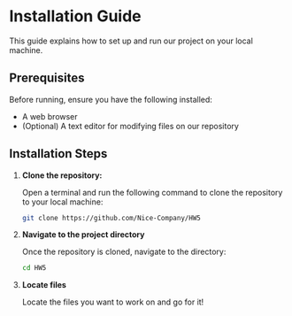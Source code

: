 # Installation Guide

This guide explains how to set up and run our project on your local machine.

## Prerequisites

Before running, ensure you have the following installed:

- A web browser
- (Optional) A text editor for modifying files on our repository

## Installation Steps

1. **Clone the repository:**

   Open a terminal and run the following command to clone the repository to your local machine:

   ```bash
   git clone https://github.com/Nice-Company/HW5

2. **Navigate to the project directory**

   Once the repository is cloned, navigate to the directory:

   ```bash
   cd HW5 

3. **Locate files**

    Locate the files you want to work on and go for it!